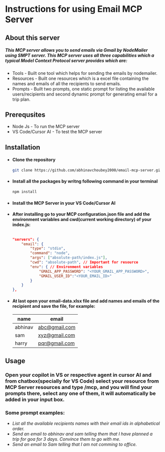 # Instructions for using Email MCP Server

## About this server
##### This MCP server allows you to send emails via Gmail by NodeMailer using SMPT server. This MCP server uses all three capabilities which a typical Model Context Protocol server provides which are:
- Tools - Built one tool which helps for sending the emails by nodemailer.
- Resources - Built one resources which is a excel file containing the names and emails of all the recipients to send emails. 
- Prompts - Built two prompts, one static prompt for listing the available users/recipients and second dynamic prompt for generating email for a trip plan.

## Prerequsites
- Node Js - To run the MCP server
- VS Code/Cursor AI - To test the MCP server

## Installation

- #### Clone the repository
     ``` bash
    git clone https://github.com/abhinavchoubey2000/email-mcp-server.git
    ```
- #### Install all the packages by writng following command in your terminal
    ``` bash
    npm install
    ```
- #### Install the MCP Server in your VS Code/Cursor AI

- #### After installing go to your MCP configuration.json file and add the environment variables and cwd(current working directory) of your index.js:
    ``` json

	"servers": {
		"email": {
			"type": "stdio",
			"command": "node",
			"args": ["absolute-path/index.js"],
			"cwd": "absolute-path", // Important for resource
			"env": { // Environment variables
				"GMAIL_APP_PASSWORD": "<YOUR_GMAIL_APP_PASSWORD>",
				"GMAIL_USER_ID":"<YOUR_EMAIL_ID>"
			}
		}
	},
    ```
- #### At last open your email-data.xlsx file and add names and emails of the recipient and save the file, for example:
    | name | email
    |----------|----------|
    | abhinav    | abc@gmail.com   | 
    | sam    | xyz@gmail.com   |
    | harry    | pqr@gmail.com   | 

## Usage
### Open your copilot in VS or respective agent in cursor AI and from chatbox(specially for VS Code) select your resource from MCP Server resources and type /mcp, and you will find your prompts there, select any one of them, it will automatically be added in your input box.

### Some prompt examples:
- _List all the available recipients names with their email ids in alphabetical order._
- _Send an email to abhinav and sam telling them that I have planned a trip for goa for 3 days. Convince them to go with me._    
- _Send an email to Sam telling that I am not comming to office._


